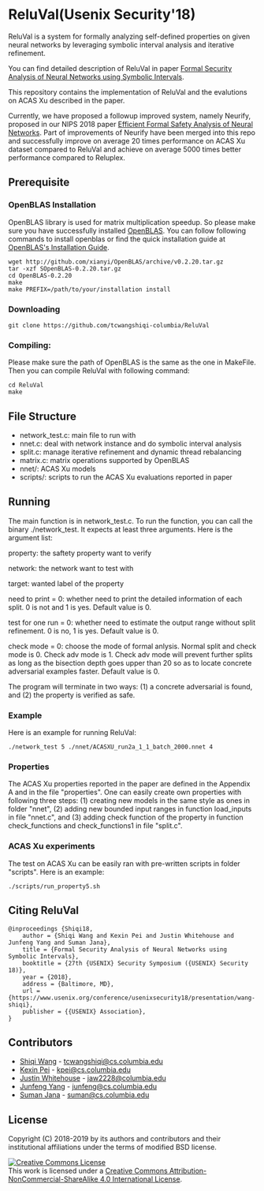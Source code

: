 # ReluVal(Usenix Security'18)
ReluVal is a system for formally analyzing self-defined properties on given neural networks by leveraging symbolic interval analysis and iterative refinement.

You can find detailed description of ReluVal in paper [Formal Security Analysis of Neural Networks using Symbolic Intervals](https://arxiv.org/pdf/1804.10829.pdf).

This repository contains the implementation of ReluVal and the evalutions on ACAS Xu described in the paper. 

Currently, we have proposed a followup improved system, namely Neurify, proposed in our NIPS 2018 paper [Efficient Formal Safety Analysis of Neural Networks](https://arxiv.org/abs/1809.08098). Part of improvements of Neurify have been merged into this repo and successfully improve on average 20 times performance on ACAS Xu dataset compared to ReluVal and achieve on average 5000 times better performance compared to Reluplex.


## Prerequisite


### OpenBLAS Installation
OpenBLAS library is used for matrix multiplication speedup. So please make sure you have successfully installed [OpenBLAS](https://www.openblas.net/). You can follow following commands to install openblas or find the quick installation guide at [OpenBLAS's Installation Guide](https://github.com/xianyi/OpenBLAS/wiki/Installation-Guide).

```
wget http://github.com/xianyi/OpenBLAS/archive/v0.2.20.tar.gz
tar -xzf SOpenBLAS-0.2.20.tar.gz
cd OpenBLAS-0.2.20
make
make PREFIX=/path/to/your/installation install
```

### Downloading

```
git clone https://github.com/tcwangshiqi-columbia/ReluVal
```

### Compiling:
Please make sure the path of OpenBLAS is the same as the one in MakeFile. Then you can compile ReluVal with following command:

```
cd ReluVal
make
```

## File Structure

* network_test.c: main file to run with
* nnet.c: deal with network instance and do symbolic interval analysis
* split.c: manage iterative refinement and dynamic thread rebalancing
* matrix.c: matrix operations supported by OpenBLAS
* nnet/: ACAS Xu models
* scripts/: scripts to run the ACAS Xu evaluations reported in paper 

## Running 

The main function is in network_test.c. To run the function, you can call the binary ./network_test. It expects at least three arguments. Here is the argument list:

property: the saftety property want to verify

network: the network want to test with

target: wanted label of the property

need to print = 0: whether need to print the detailed information of each split. 0 is not and 1 is yes. Default value is 0.

test for one run = 0: whether need to estimate the output range without split refinement. 0 is no, 1 is yes. Default value is 0.

check mode = 0: choose the mode of formal anlysis. Normal split and check mode is 0. Check adv mode is 1. Check adv mode will prevent further splits as long as the bisection depth goes upper than 20 so as to locate concrete adversarial examples faster. Default value is 0.

The program will terminate in two ways: (1) a concrete adversarial is found, and (2) the property is verified as safe.

### Example

Here is an example for running ReluVal:

```
./network_test 5 ./nnet/ACASXU_run2a_1_1_batch_2000.nnet 4
```

### Properties

The ACAS Xu properties reported in the paper are defined in the Appendix A and in the file "properties". One can easily create own properties with following three steps: (1) creating new models in the same style as ones in folder "nnet", (2) adding new bounded input ranges in function load_inputs in file "nnet.c", and (3) adding check function of the property in function check_functions and check_functions1 in file "split.c". 

### ACAS Xu experiments

The test on ACAS Xu can be easily ran with pre-written scripts in folder "scripts". Here is an example:

```
./scripts/run_property5.sh
```


## Citing ReluVal

```
@inproceedings {Shiqi18,
	author = {Shiqi Wang and Kexin Pei and Justin Whitehouse and Junfeng Yang and Suman Jana},
	title = {Formal Security Analysis of Neural Networks using Symbolic Intervals},
	booktitle = {27th {USENIX} Security Symposium ({USENIX} Security 18)},
	year = {2018},
	address = {Baltimore, MD},
	url = {https://www.usenix.org/conference/usenixsecurity18/presentation/wang-shiqi},
	publisher = {{USENIX} Association},
}
```


## Contributors

* [Shiqi Wang](https://sites.google.com/view/tcwangshiqi) - tcwangshiqi@cs.columbia.edu
* [Kexin Pei](https://sites.google.com/site/kexinpeisite/) - kpei@cs.columbia.edu
* [Justin Whitehouse](https://www.college.columbia.edu/node/11475) - jaw2228@columbia.edu
* [Junfeng Yang](http://www.cs.columbia.edu/~junfeng/) - junfeng@cs.columbia.edu
* [Suman Jana](http://www.cs.columbia.edu/~suman/) - suman@cs.columbia.edu


## License
Copyright (C) 2018-2019 by its authors and contributors and their institutional affiliations under the terms of modified BSD license.

<a rel="license" href="http://creativecommons.org/licenses/by-nc-sa/4.0/"><img alt="Creative Commons License" style="border-width:0" src="https://i.creativecommons.org/l/by-nc-sa/4.0/88x31.png" /></a><br />This work is licensed under a <a rel="license" href="http://creativecommons.org/licenses/by-nc-sa/4.0/">Creative Commons Attribution-NonCommercial-ShareAlike 4.0 International License</a>.